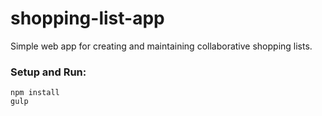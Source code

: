 # shopping-list-app
Simple web app for creating and maintaining collaborative shopping lists.

### Setup and Run:

    npm install
    gulp